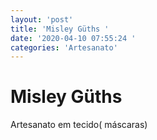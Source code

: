 ```yaml
---
layout: 'post'
title: 'Misley Güths '
date: '2020-04-10 07:55:24 '
categories: 'Artesanato'
---
```


# Misley Güths 

Artesanato em tecido( máscaras)
